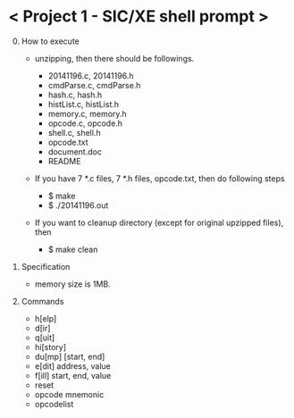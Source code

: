 # < Project 1 - SIC/XE shell prompt >

0. How to execute

    + unzipping, then there should be followings.
        - 20141196.c, 20141196.h
        - cmdParse.c, cmdParse.h
        - hash.c, hash.h
        - histList.c, histList.h
        - memory.c, memory.h
        - opcode.c, opcode.h
        - shell.c, shell.h
        - opcode.txt
        - document.doc
        - README

    + If you have 7 *.c files, 7 *.h files, opcode.txt, then do following steps
        - $ make
        - $ ./20141196.out

    + If you want to cleanup directory (except for original upzipped files), then
        - $ make clean


1. Specification

    + memory size is 1MB.


2. Commands

    - h[elp]
    - d[ir]
    - q[uit]
    - hi[story]
    - du[mp] [start, end]
    - e[dit] address, value
    - f[ill] start, end, value
    - reset
    - opcode mnemonic
    - opcodelist

